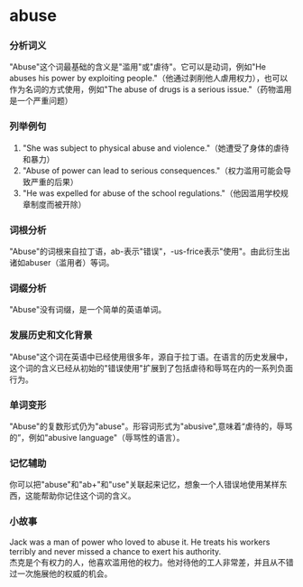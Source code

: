 # abuse

### 分析词义

  

"Abuse"这个词最基础的含义是"滥用"或"虐待"。它可以是动词，例如"He abuses his power by exploiting people."（他通过剥削他人虐用权力），也可以作为名词的方式使用，例如"The abuse of drugs is a serious issue."（药物滥用是一个严重问题）

  

### 列举例句

  

1.  "She was subject to physical abuse and violence."（她遭受了身体的虐待和暴力）
2.  "Abuse of power can lead to serious consequences."（权力滥用可能会导致严重的后果）
3.  "He was expelled for abuse of the school regulations."（他因滥用学校规章制度而被开除）

  

### 词根分析

  

"Abuse"的词根来自拉丁语，ab-表示"错误"，-us-frice表示"使用"。由此衍生出诸如abuser（滥用者）等词。

  

### 词缀分析

  

"Abuse"没有词缀，是一个简单的英语单词。

  

### 发展历史和文化背景

  

"Abuse"这个词在英语中已经使用很多年，源自于拉丁语。在语言的历史发展中，这个词的含义已经从初始的"错误使用"扩展到了包括虐待和辱骂在内的一系列负面行为。

  

### 单词变形

  

"Abuse"的复数形式仍为"abuse"。形容词形式为"abusive",意味着“虐待的，辱骂的”，例如"abusive language"（辱骂性的语言）。

  

### 记忆辅助

  

你可以把"abuse"和"ab+"和"use"关联起来记忆，想象一个人错误地使用某样东西，这能帮助你记住这个词的含义。

  

### 小故事

  

Jack was a man of power who loved to abuse it. He treats his workers terribly and never missed a chance to exert his authority.  
杰克是个有权力的人，他喜欢滥用他的权力。他对待他的工人非常差，并且从不错过一次施展他的权威的机会。
